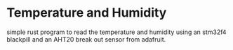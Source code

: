 # Temperature and Humidity

simple rust program to read the temperature and humidity using an stm32f4 blackpill and an AHT20 break out sensor from adafruit.
